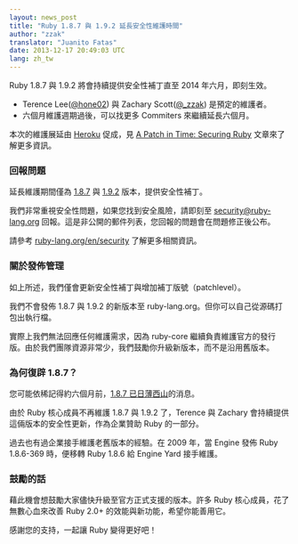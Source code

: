 ```yaml
---
layout: news_post
title: "Ruby 1.8.7 與 1.9.2 延長安全性維護時間"
author: "zzak"
translator: "Juanito Fatas"
date: 2013-12-17 20:49:03 UTC
lang: zh_tw
---
```


Ruby 1.8.7 與 1.9.2 將會持續提供安全性補丁直至 2014 年六月，即刻生效。

* Terence Lee([@hone02](https://twitter.com/hone02)) 與 Zachary Scott([@_zzak](https://twitter.com/_zzak)) 是預定的維護者。
* 六個月維護週期過後，可以找更多 Commiters 來繼續延長六個月。

本次的維護展延由 [Heroku][heroku] 促成，見 [A Patch in Time: Securing Ruby][securing-ruby] 文章來了解更多資訊。

### 回報問題

延長維護期間僅為 [1.8.7][source-187] 與 [1.9.2][source-192] 版本，提供安全性補丁。

我們非常重視安全性問題，如果您找到安全風險，請即刻至 security@ruby-lang.org 回報。這是非公開的郵件列表，您回報的問題會在問題修正後公布。

請參考 [ruby-lang.org/en/security][security-en] 了解更多相關資訊。

### 關於發佈管理

如上所述，我們僅會更新安全性補丁與增加補丁版號（patchlevel）。

我們不會發佈 1.8.7 與 1.9.2 的新版本至 ruby-lang.org。但你可以自己從源碼打包出執行檔。

實際上我們無法回應任何維護需求，因為 ruby-core 繼續負責維護官方的發行版。由於我們團隊資源非常少，我們鼓勵你升級新版本，而不是沿用舊版本。

### 為何復辟 1.8.7？

您可能依稀記得約六個月前，[1.8.7 已日薄西山][sunset-187-en]的消息。

由於 Ruby 核心成員不再維護 1.8.7 與 1.9.2 了，Terence 與 Zachary 會持續提供這倆版本的安全性更新，作為企業贊助 Ruby 的一部分。

過去也有過企業接手維護老舊版本的經驗。在 2009 年，當 Engine 發佈 Ruby 1.8.6-369 時，便移轉 Ruby 1.8.6 給 Engine Yard 接手維護。

### 鼓勵的話

藉此機會想鼓勵大家儘快升級至官方正式支援的版本。許多 Ruby 核心成員，花了無數心血來改善 Ruby 2.0+ 的效能與新功能，希望你能善用它。

感謝您的支持，一起讓 Ruby 變得更好吧！

[heroku]:        https://heroku.com/
[securing-ruby]: https://blog.heroku.com/archives/2013/12/5/a_patch_in_time_securing_ruby/
[source-187]:    https://bugs.ruby-lang.org/projects/ruby-187/repository
[source-192]:    https://bugs.ruby-lang.org/projects/ruby-192/repository
[security-en]:   https://www.ruby-lang.org/en/security/
[sunset-187-en]: https://www.ruby-lang.org/en/news/2013/06/30/we-retire-1-8-7/
